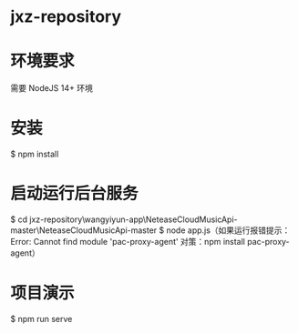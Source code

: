 # jxz-repository
# 环境要求
需要 NodeJS 14+ 环境
# 安装
$ npm install
# 启动运行后台服务
$ cd jxz-repository\wangyiyun-app\NeteaseCloudMusicApi-master\NeteaseCloudMusicApi-master
$ node app.js（如果运行报错提示：Error: Cannot find module 'pac-proxy-agent' 对策：npm  install pac-proxy-agent）
# 项目演示
$ npm run serve
